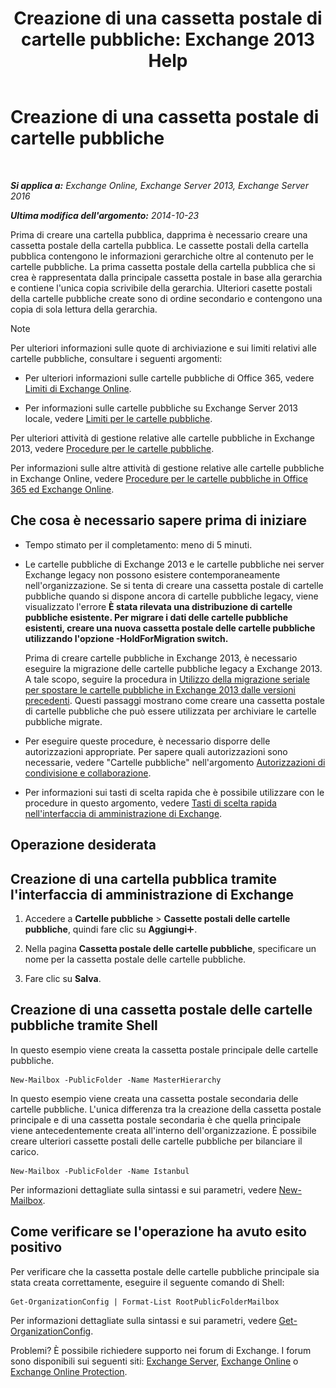 ﻿---
title: 'Creazione di una cassetta postale di cartelle pubbliche: Exchange 2013 Help'
TOCTitle: Creazione di una cassetta postale di cartelle pubbliche
ms:assetid: 64437ffd-231b-4c10-84df-232ccbe9538f
ms:mtpsurl: https://technet.microsoft.com/it-it/library/JJ552410(v=EXCHG.150)
ms:contentKeyID: 50480773
ms.date: 04/23/2018
mtps_version: v=EXCHG.150
ms.translationtype: HT
---

# Creazione di una cassetta postale di cartelle pubbliche

 

_**Si applica a:** Exchange Online, Exchange Server 2013, Exchange Server 2016_

_**Ultima modifica dell'argomento:** 2014-10-23_

Prima di creare una cartella pubblica, dapprima è necessario creare una cassetta postale della cartella pubblica. Le cassette postali della cartella pubblica contengono le informazioni gerarchiche oltre al contenuto per le cartelle pubbliche. La prima cassetta postale della cartella pubblica che si crea è rappresentata dalla principale cassetta postale in base alla gerarchia e contiene l'unica copia scrivibile della gerarchia. Ulteriori casette postali della cartelle pubbliche create sono di ordine secondario e contengono una copia di sola lettura della gerarchia.


> [!NOTE]
> Per ulteriori informazioni sulle quote di archiviazione e sui limiti relativi alle cartelle pubbliche, consultare i seguenti argomenti: 
> <UL>
> <LI>
> <P>Per ulteriori informazioni sulle cartelle pubbliche di Office 365, vedere <A href="https://go.microsoft.com/fwlink/?linkid=391188">Limiti di Exchange Online</A>.</P>
> <LI>
> <P>Per informazioni sulle cartelle pubbliche su Exchange Server 2013 locale, vedere <A href="limits-for-public-folders-exchange-2013-help.md">Limiti per le cartelle pubbliche</A>.</P></LI></UL>



Per ulteriori attività di gestione relative alle cartelle pubbliche in Exchange 2013, vedere [Procedure per le cartelle pubbliche](public-folder-procedures-exchange-2013-help.md).

Per informazioni sulle altre attività di gestione relative alle cartelle pubbliche in Exchange Online, vedere [Procedure per le cartelle pubbliche in Office 365 ed Exchange Online](https://technet.microsoft.com/it-it/library/jj966272\(v=exchg.150\)).

## Che cosa è necessario sapere prima di iniziare

  - Tempo stimato per il completamento: meno di 5 minuti.

  - Le cartelle pubbliche di Exchange 2013 e le cartelle pubbliche nei server Exchange legacy non possono esistere contemporaneamente nell'organizzazione. Se si tenta di creare una cassetta postale di cartelle pubbliche quando si dispone ancora di cartelle pubbliche legacy, viene visualizzato l'errore **È stata rilevata una distribuzione di cartelle pubbliche esistente. Per migrare i dati delle cartelle pubbliche esistenti, creare una nuova cassetta postale delle cartelle pubbliche utilizzando l'opzione -HoldForMigration switch.**
    
    Prima di creare cartelle pubbliche in Exchange 2013, è necessario eseguire la migrazione delle cartelle pubbliche legacy a Exchange 2013. A tale scopo, seguire la procedura in [Utilizzo della migrazione seriale per spostare le cartelle pubbliche in Exchange 2013 dalle versioni precedenti](https://technet.microsoft.com/it-it/library/jj150486\(v=exchg.150\)). Questi passaggi mostrano come creare una cassetta postale di cartelle pubbliche che può essere utilizzata per archiviare le cartelle pubbliche migrate.

  - Per eseguire queste procedure, è necessario disporre delle autorizzazioni appropriate. Per sapere quali autorizzazioni sono necessarie, vedere "Cartelle pubbliche" nell'argomento [Autorizzazioni di condivisione e collaborazione](sharing-and-collaboration-permissions-exchange-2013-help.md).

  - Per informazioni sui tasti di scelta rapida che è possibile utilizzare con le procedure in questo argomento, vedere [Tasti di scelta rapida nell'interfaccia di amministrazione di Exchange](keyboard-shortcuts-in-the-exchange-admin-center-exchange-online-protection-help.md).

## Operazione desiderata

## Creazione di una cartella pubblica tramite l'interfaccia di amministrazione di Exchange

1.  Accedere a **Cartelle pubbliche** \> **Cassette postali delle cartelle pubbliche**, quindi fare clic su **Aggiungi**![Icona Aggiungi](images/JJ218640.c1e75329-d6d7-4073-a27d-498590bbb558(EXCHG.150).gif "Icona Aggiungi").

2.  Nella pagina **Cassetta postale delle cartelle pubbliche**, specificare un nome per la cassetta postale delle cartelle pubbliche.

3.  Fare clic su **Salva**.

## Creazione di una cassetta postale delle cartelle pubbliche tramite Shell

In questo esempio viene creata la cassetta postale principale delle cartelle pubbliche.

    New-Mailbox -PublicFolder -Name MasterHierarchy

In questo esempio viene creata una cassetta postale secondaria delle cartelle pubbliche. L'unica differenza tra la creazione della cassetta postale principale e di una cassetta postale secondaria è che quella principale viene antecedentemente creata all'interno dell'organizzazione. È possibile creare ulteriori cassette postali delle cartelle pubbliche per bilanciare il carico.

    New-Mailbox -PublicFolder -Name Istanbul 

Per informazioni dettagliate sulla sintassi e sui parametri, vedere [New-Mailbox](https://technet.microsoft.com/it-it/library/aa997663\(v=exchg.150\)).

## Come verificare se l'operazione ha avuto esito positivo

Per verificare che la cassetta postale delle cartelle pubbliche principale sia stata creata correttamente, eseguire il seguente comando di Shell:

    Get-OrganizationConfig | Format-List RootPublicFolderMailbox

Per informazioni dettagliate sulla sintassi e sui parametri, vedere [Get-OrganizationConfig](https://technet.microsoft.com/it-it/library/aa997571\(v=exchg.150\)).

Problemi? È possibile richiedere supporto nei forum di Exchange. I forum sono disponibili sui seguenti siti: [Exchange Server](https://go.microsoft.com/fwlink/p/?linkid=60612), [Exchange Online](https://go.microsoft.com/fwlink/p/?linkid=267542) o [Exchange Online Protection](https://go.microsoft.com/fwlink/p/?linkid=285351).

